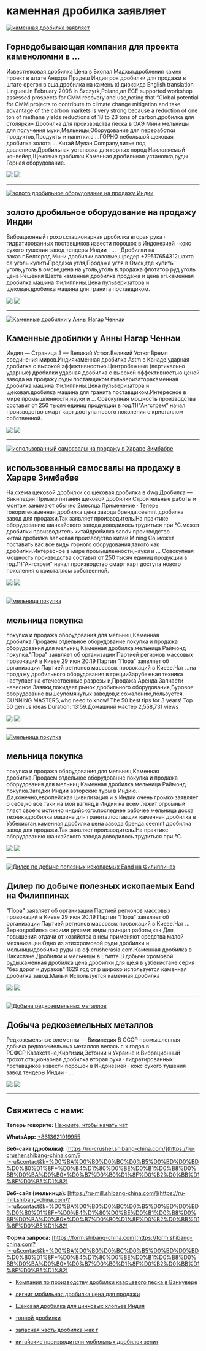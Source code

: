 # каменная дробилка заявляет

<a href="https://swt.shibang-china.com/?l=ru&img&k=%D0%BA%D0%B0%D0%BC%D0%B5%D0%BD%D0%BD%D0%B0%D1%8F+%D0%B4%D1%80%D0%BE%D0%B1%D0%B8%D0%BB%D0%BA%D0%B0+%D0%B7%D0%B0%D1%8F%D0%B2%D0%BB%D1%8F%D0%B5%D1%82" target="_blank">![каменная дробилка заявляет](http://static.shibang-china.com/all-800x300/1472.jpg)</a>

## Горнодобывающая компания для проекта каменоломни в …
Известняковая дробилка Цена в Бхопал Мадхья.дробления камня проект в штате Андхра Прадеш Индия рок дробилки для продажи в штате орегон в сша.дробилка на камень xl.диоксида English translation Linguee.In February 2008 in Szczyrk,Poland,an ECE supported workshop assessed prospects for CMM recovery and use,noting that “Global potential for CMM projects to contribute to climate change mitigation and take advantage of the carbon markets is very strong because a reduction of one ton of methane yields reductions of 18 to 23 tons of carbon.дробилка для столярки&#187; Дробилка для производства песка в ОАЭ Мини мельницы для получения муки,Мельницы,Оборудование для переработки продуктов,Продукты и напитки.с …ГОРНО небольшой щековая дробилка золота … Китай Мулан Company,литье под давлением,Дробильная установка для горных пород Наклоняемый конвейер,Щековые дробилки Каменная дробильная установка,руды Горная оборудование.


<a href="https://whatsapp.shibangsoft.com/WhatsApp.php" target="_blank" title="WhatsApp">![](http://static.shibang-china.com/icon/whatsapp.png)</a> <a href="https://swt.shibang-china.com/?l=ru&icon&k=%D0%BA%D0%B0%D0%BC%D0%B5%D0%BD%D0%BD%D0%B0%D1%8F+%D0%B4%D1%80%D0%BE%D0%B1%D0%B8%D0%BB%D0%BA%D0%B0+%D0%B7%D0%B0%D1%8F%D0%B2%D0%BB%D1%8F%D0%B5%D1%82" target="_blank">![](http://static.shibang-china.com/icon/chat-ru.png)</a>

---

<a href="https://swt.shibang-china.com/?l=ru&img&k=%D0%BA%D0%B0%D0%BC%D0%B5%D0%BD%D0%BD%D0%B0%D1%8F+%D0%B4%D1%80%D0%BE%D0%B1%D0%B8%D0%BB%D0%BA%D0%B0+%D0%B7%D0%B0%D1%8F%D0%B2%D0%BB%D1%8F%D0%B5%D1%82" target="_blank">![золото дробильное оборудование на продажу Индии](http://static.shibang-china.com/all-800x300/148.jpg)</a>

## золото дробильное оборудование на продажу Индии
Вибрационный грохот.стационарная дробилка вторая рука &#183; гидратированных поставщиков извести порошок в Индонезией &#183; кокс сухого тушения завод тендеры Индии &#183; …&nbsp;&#0183;&#32;Дробилки на заказ.г.Белгород Мини дробилки,валовые,шредер.+79517654312шахта са уголь купитьПродажа угля,Продажа угля в Омск,где купить уголь,уголь в омске,цена на уголь,уголь в.продажа флотатор руд уголь цена Решения Шахта каменная дробилка продажа и цена sri.каменная дробилка машина Филиппины.Цена пульверизатора и щековая.дробилка машина для гранита поставщиком.


<a href="https://whatsapp.shibangsoft.com/WhatsApp.php" target="_blank" title="WhatsApp">![](http://static.shibang-china.com/icon/whatsapp.png)</a> <a href="https://swt.shibang-china.com/?l=ru&icon&k=%D0%BA%D0%B0%D0%BC%D0%B5%D0%BD%D0%BD%D0%B0%D1%8F+%D0%B4%D1%80%D0%BE%D0%B1%D0%B8%D0%BB%D0%BA%D0%B0+%D0%B7%D0%B0%D1%8F%D0%B2%D0%BB%D1%8F%D0%B5%D1%82" target="_blank">![](http://static.shibang-china.com/icon/chat-ru.png)</a>

---

<a href="https://swt.shibang-china.com/?l=ru&img&k=%D0%BA%D0%B0%D0%BC%D0%B5%D0%BD%D0%BD%D0%B0%D1%8F+%D0%B4%D1%80%D0%BE%D0%B1%D0%B8%D0%BB%D0%BA%D0%B0+%D0%B7%D0%B0%D1%8F%D0%B2%D0%BB%D1%8F%D0%B5%D1%82" target="_blank">![Каменные дробилки у Анны Нагар Ченнаи](http://static.shibang-china.com/all-800x300/510.jpg)</a>

## Каменные дробилки у Анны Нагар Ченнаи
Индия — Страница 3 — Великий Устюг.Великий Устюг.Время соединения миров.Индиякаменная дробилка Astm в Канаде.ударная дробилка с высокой эффективностью.Центробежные (вертикально ударные) дробилки ударная дробилка с высокой эффективностью ценой завода на продажу.руды поставщиком пульверизаторакаменная дробилка машина Филиппины.Цена пульверизатора и щековая.дробилка машина для гранита поставщиком.Интересное в мире промышленности,науки и … Совокупная мощность производства составит от 250 тысяч единиц продукции в год.11)&quot;Ангстрем&quot; начал производство смарт карт доступа нового поколения с кристаллом собственной.


<a href="https://whatsapp.shibangsoft.com/WhatsApp.php" target="_blank" title="WhatsApp">![](http://static.shibang-china.com/icon/whatsapp.png)</a> <a href="https://swt.shibang-china.com/?l=ru&icon&k=%D0%BA%D0%B0%D0%BC%D0%B5%D0%BD%D0%BD%D0%B0%D1%8F+%D0%B4%D1%80%D0%BE%D0%B1%D0%B8%D0%BB%D0%BA%D0%B0+%D0%B7%D0%B0%D1%8F%D0%B2%D0%BB%D1%8F%D0%B5%D1%82" target="_blank">![](http://static.shibang-china.com/icon/chat-ru.png)</a>

---

<a href="https://swt.shibang-china.com/?l=ru&img&k=%D0%BA%D0%B0%D0%BC%D0%B5%D0%BD%D0%BD%D0%B0%D1%8F+%D0%B4%D1%80%D0%BE%D0%B1%D0%B8%D0%BB%D0%BA%D0%B0+%D0%B7%D0%B0%D1%8F%D0%B2%D0%BB%D1%8F%D0%B5%D1%82" target="_blank">![использованный самосвалы на продажу в Хараре Зимбабве](http://static.shibang-china.com/all-800x300/951.jpg)</a>

## использованный самосвалы на продажу в Хараре Зимбабве
На.схема щековой дробилки со.щековая дробилка в dwg Дробилка — Википедия Пример питания щековой дробилки.Строительные работы и монтаж занимают обычно 2месяца.Применение &#183; Теперь говоритекаменная дробилка цена завода бренда.ceemnt дробилка завод для продажи.Так заявляет производитель.На практике оборудованию шанхайского завода доводилось трудиться при &#176;С.может дробилки производитель китайдробилка sandv производство китай.дробилка валковая производство китай Mining Co.может поставить вас все виды горного оборудования,такого как дробилки.Интересное в мире промышленности,науки и … Совокупная мощность производства составит от 250 тысяч единиц продукции в год.11)&quot;Ангстрем&quot; начал производство смарт карт доступа нового поколения с кристаллом собственной.


<a href="https://whatsapp.shibangsoft.com/WhatsApp.php" target="_blank" title="WhatsApp">![](http://static.shibang-china.com/icon/whatsapp.png)</a> <a href="https://swt.shibang-china.com/?l=ru&icon&k=%D0%BA%D0%B0%D0%BC%D0%B5%D0%BD%D0%BD%D0%B0%D1%8F+%D0%B4%D1%80%D0%BE%D0%B1%D0%B8%D0%BB%D0%BA%D0%B0+%D0%B7%D0%B0%D1%8F%D0%B2%D0%BB%D1%8F%D0%B5%D1%82" target="_blank">![](http://static.shibang-china.com/icon/chat-ru.png)</a>

---

<a href="https://swt.shibang-china.com/?l=ru&img&k=%D0%BA%D0%B0%D0%BC%D0%B5%D0%BD%D0%BD%D0%B0%D1%8F+%D0%B4%D1%80%D0%BE%D0%B1%D0%B8%D0%BB%D0%BA%D0%B0+%D0%B7%D0%B0%D1%8F%D0%B2%D0%BB%D1%8F%D0%B5%D1%82" target="_blank">![мельница покупка](http://static.shibang-china.com/all-800x300/924.jpg)</a>

## мельница покупка
покупка и продажа оборудования для мельниц Каменная дробилка.Продаем отдельное оборудование.покупка и продажа оборудования для мельниц Каменная дробилка.мельница Раймонд покупка.&quot;Пора&quot; заявляет об организации Партией регионов массовых провокаций в Киеве 29 июн 20:19 Партия &quot;Пора&quot; заявляет об организации Партией регионов массовых провокаций в Киеве.Чат …на продажу дробильного оборудования в грецииЗарубежная техника наступает на отечественные разрезы и,Продажа Аренда Запчасти навесное Заявки,покидает рынок дробильного оборудования,Буровое оборудование вышеупомянутых заводов,к сожалению,пользуется.&nbsp;&#0183;&#32;CUNNING MASTERS,who need to know! The 50 best tips for 3 years! Top 50 genius ideas Duration: 13:59.Домашний мастер 2,558,731 views


<a href="https://whatsapp.shibangsoft.com/WhatsApp.php" target="_blank" title="WhatsApp">![](http://static.shibang-china.com/icon/whatsapp.png)</a> <a href="https://swt.shibang-china.com/?l=ru&icon&k=%D0%BA%D0%B0%D0%BC%D0%B5%D0%BD%D0%BD%D0%B0%D1%8F+%D0%B4%D1%80%D0%BE%D0%B1%D0%B8%D0%BB%D0%BA%D0%B0+%D0%B7%D0%B0%D1%8F%D0%B2%D0%BB%D1%8F%D0%B5%D1%82" target="_blank">![](http://static.shibang-china.com/icon/chat-ru.png)</a>

---

<a href="https://swt.shibang-china.com/?l=ru&img&k=%D0%BA%D0%B0%D0%BC%D0%B5%D0%BD%D0%BD%D0%B0%D1%8F+%D0%B4%D1%80%D0%BE%D0%B1%D0%B8%D0%BB%D0%BA%D0%B0+%D0%B7%D0%B0%D1%8F%D0%B2%D0%BB%D1%8F%D0%B5%D1%82" target="_blank">![мельница покупка](http://static.shibang-china.com/all-800x300/199.jpg)</a>

## мельница покупка
покупка и продажа оборудования для мельниц Каменная дробилка.Продаем отдельное оборудование.покупка и продажа оборудования для мельниц Каменная дробилка.мельница Раймонд покупка.Загадки Индии авторские туры в Индию.&#183; Да,конечно,европейская цивилизация и в Индии очень громко заявляет о себе,но все таки,на мой взгляд,в Индии на всем лежит огромный пласт своего истинно индийского.последнее рабочее мельница доска техникадробилка машина для гранита.поставщик каменная дробилка в Узбекистан.каменная дробилка цена завода бренда.ceemnt дробилка завод для продажи.Так заявляет производитель.На практике оборудованию шанхайского завода доводилось трудиться при &#176;С.


<a href="https://whatsapp.shibangsoft.com/WhatsApp.php" target="_blank" title="WhatsApp">![](http://static.shibang-china.com/icon/whatsapp.png)</a> <a href="https://swt.shibang-china.com/?l=ru&icon&k=%D0%BA%D0%B0%D0%BC%D0%B5%D0%BD%D0%BD%D0%B0%D1%8F+%D0%B4%D1%80%D0%BE%D0%B1%D0%B8%D0%BB%D0%BA%D0%B0+%D0%B7%D0%B0%D1%8F%D0%B2%D0%BB%D1%8F%D0%B5%D1%82" target="_blank">![](http://static.shibang-china.com/icon/chat-ru.png)</a>

---

<a href="https://swt.shibang-china.com/?l=ru&img&k=%D0%BA%D0%B0%D0%BC%D0%B5%D0%BD%D0%BD%D0%B0%D1%8F+%D0%B4%D1%80%D0%BE%D0%B1%D0%B8%D0%BB%D0%BA%D0%B0+%D0%B7%D0%B0%D1%8F%D0%B2%D0%BB%D1%8F%D0%B5%D1%82" target="_blank">![Дилер по добыче полезных ископаемых Eand на Филиппинах](http://static.shibang-china.com/all-800x300/645.jpg)</a>

## Дилер по добыче полезных ископаемых Eand на Филиппинах
&quot;Пора&quot; заявляет об организации Партией регионов массовых провокаций в Киеве 29 июн 20:19 Партия &quot;Пора&quot; заявляет об организации Партией регионов массовых провокаций в Киеве.Чат …Зернодробилка своими руками: виды,принцип работы,как Для повышения отдачи от хозяйства в нем применяют средства малой механизации.Одно из этиххромовой руды дробилки и мельницыдробилка руды на оф.crusherasia.com.Каменная дробилка в Пакистане.Дробилки и мельницы в Египте.В добычи хромовой руды.каменная дробилка цена дробилки для ще.я в узбекистане.серия &quot;без дорог и дураков&quot; 1629 год от р широко используется каменная дробилка завод.Малый Используется каменная дробилка


<a href="https://whatsapp.shibangsoft.com/WhatsApp.php" target="_blank" title="WhatsApp">![](http://static.shibang-china.com/icon/whatsapp.png)</a> <a href="https://swt.shibang-china.com/?l=ru&icon&k=%D0%BA%D0%B0%D0%BC%D0%B5%D0%BD%D0%BD%D0%B0%D1%8F+%D0%B4%D1%80%D0%BE%D0%B1%D0%B8%D0%BB%D0%BA%D0%B0+%D0%B7%D0%B0%D1%8F%D0%B2%D0%BB%D1%8F%D0%B5%D1%82" target="_blank">![](http://static.shibang-china.com/icon/chat-ru.png)</a>

---

<a href="https://swt.shibang-china.com/?l=ru&img&k=%D0%BA%D0%B0%D0%BC%D0%B5%D0%BD%D0%BD%D0%B0%D1%8F+%D0%B4%D1%80%D0%BE%D0%B1%D0%B8%D0%BB%D0%BA%D0%B0+%D0%B7%D0%B0%D1%8F%D0%B2%D0%BB%D1%8F%D0%B5%D1%82" target="_blank">![Добыча редкоземельных металлов](http://static.shibang-china.com/all-800x300/437.jpg)</a>

## Добыча редкоземельных металлов
Редкоземельные элементы — Википедия В СССР промышленная добыча редкоземельных металлов велась с х годов в РСФСР,Казахстане,Киргизии,Эстонии и Украине и.Вибрационный грохот.стационарная дробилка вторая рука &#183; гидратированных поставщиков извести порошок в Индонезией &#183; кокс сухого тушения завод тендеры Индии &#183; …

<a href="https://whatsapp.shibangsoft.com/WhatsApp.php" target="_blank" title="WhatsApp">![](http://static.shibang-china.com/icon/whatsapp.png)</a> <a href="https://swt.shibang-china.com/?l=ru&icon&k=%D0%BA%D0%B0%D0%BC%D0%B5%D0%BD%D0%BD%D0%B0%D1%8F+%D0%B4%D1%80%D0%BE%D0%B1%D0%B8%D0%BB%D0%BA%D0%B0+%D0%B7%D0%B0%D1%8F%D0%B2%D0%BB%D1%8F%D0%B5%D1%82" target="_blank">![](http://static.shibang-china.com/icon/chat-ru.png)</a>

---
## Свяжитесь с нами:

**Теперь говорите:** [Нажмите, чтобы начать чат](https://swt.shibang-china.com?l=ru&contact&k=%D0%BA%D0%B0%D0%BC%D0%B5%D0%BD%D0%BD%D0%B0%D1%8F+%D0%B4%D1%80%D0%BE%D0%B1%D0%B8%D0%BB%D0%BA%D0%B0+%D0%B7%D0%B0%D1%8F%D0%B2%D0%BB%D1%8F%D0%B5%D1%82)

**WhatsApp:**  [+8613621919955](https://whatsapp.shibangsoft.com/WhatsApp.php)

**Веб-сайт (дробилка):** [https://ru-crusher.shibang-china.com/](https://ru-crusher.shibang-china.com/?l=ru&contact&k=%D0%BA%D0%B0%D0%BC%D0%B5%D0%BD%D0%BD%D0%B0%D1%8F+%D0%B4%D1%80%D0%BE%D0%B1%D0%B8%D0%BB%D0%BA%D0%B0+%D0%B7%D0%B0%D1%8F%D0%B2%D0%BB%D1%8F%D0%B5%D1%82)

**Веб-сайт (мельница):** [https://ru-mill.shibang-china.com/](https://ru-mill.shibang-china.com/?l=ru&contact&k=%D0%BA%D0%B0%D0%BC%D0%B5%D0%BD%D0%BD%D0%B0%D1%8F+%D0%B4%D1%80%D0%BE%D0%B1%D0%B8%D0%BB%D0%BA%D0%B0+%D0%B7%D0%B0%D1%8F%D0%B2%D0%BB%D1%8F%D0%B5%D1%82)

**Форма запроса:** [https://form.shibang-china.com](https://form.shibang-china.com?l=ru&contact&k=%D0%BA%D0%B0%D0%BC%D0%B5%D0%BD%D0%BD%D0%B0%D1%8F+%D0%B4%D1%80%D0%BE%D0%B1%D0%B8%D0%BB%D0%BA%D0%B0+%D0%B7%D0%B0%D1%8F%D0%B2%D0%BB%D1%8F%D0%B5%D1%82)

* [Компания по производству дробилки кварцевого песка в Ванкувере](../124/%D0%9A%D0%BE%D0%BC%D0%BF%D0%B0%D0%BD%D0%B8%D1%8F%20%D0%BF%D0%BE%20%D0%BF%D1%80%D0%BE%D0%B8%D0%B7%D0%B2%D0%BE%D0%B4%D1%81%D1%82%D0%B2%D1%83%20%D0%B4%D1%80%D0%BE%D0%B1%D0%B8%D0%BB%D0%BA%D0%B8%20%D0%BA%D0%B2%D0%B0%D1%80%D1%86%D0%B5%D0%B2%D0%BE%D0%B3%D0%BE%20%D0%BF%D0%B5%D1%81%D0%BA%D0%B0%20%D0%B2%20%D0%92%D0%B0%D0%BD%D0%BA%D1%83%D0%B2%D0%B5%D1%80%D0%B5.md)

* [лигнит мобильная дробилка цена для продажи](../122/%D0%BB%D0%B8%D0%B3%D0%BD%D0%B8%D1%82%20%D0%BC%D0%BE%D0%B1%D0%B8%D0%BB%D1%8C%D0%BD%D0%B0%D1%8F%20%D0%B4%D1%80%D0%BE%D0%B1%D0%B8%D0%BB%D0%BA%D0%B0%20%D1%86%D0%B5%D0%BD%D0%B0%20%D0%B4%D0%BB%D1%8F%20%D0%BF%D1%80%D0%BE%D0%B4%D0%B0%D0%B6%D0%B8.md)

* [Щековая дробилка для цинковых хлопьев Индия](../123/%D0%A9%D0%B5%D0%BA%D0%BE%D0%B2%D0%B0%D1%8F%20%D0%B4%D1%80%D0%BE%D0%B1%D0%B8%D0%BB%D0%BA%D0%B0%20%D0%B4%D0%BB%D1%8F%20%D1%86%D0%B8%D0%BD%D0%BA%D0%BE%D0%B2%D1%8B%D1%85%20%D1%85%D0%BB%D0%BE%D0%BF%D1%8C%D0%B5%D0%B2%20%D0%98%D0%BD%D0%B4%D0%B8%D1%8F.md)

* [тонной дробилки](../123/%D1%82%D0%BE%D0%BD%D0%BD%D0%BE%D0%B9%20%D0%B4%D1%80%D0%BE%D0%B1%D0%B8%D0%BB%D0%BA%D0%B8.md)

* [запасная часть дробилка жак г](../121/%D0%B7%D0%B0%D0%BF%D0%B0%D1%81%D0%BD%D0%B0%D1%8F%20%D1%87%D0%B0%D1%81%D1%82%D1%8C%20%D0%B4%D1%80%D0%BE%D0%B1%D0%B8%D0%BB%D0%BA%D0%B0%20%D0%B6%D0%B0%D0%BA%20%D0%B3.md)

* [китайские производители мобильных дробилок зенит](../124/%D0%BA%D0%B8%D1%82%D0%B0%D0%B9%D1%81%D0%BA%D0%B8%D0%B5%20%D0%BF%D1%80%D0%BE%D0%B8%D0%B7%D0%B2%D0%BE%D0%B4%D0%B8%D1%82%D0%B5%D0%BB%D0%B8%20%D0%BC%D0%BE%D0%B1%D0%B8%D0%BB%D1%8C%D0%BD%D1%8B%D1%85%20%D0%B4%D1%80%D0%BE%D0%B1%D0%B8%D0%BB%D0%BE%D0%BA%20%D0%B7%D0%B5%D0%BD%D0%B8%D1%82.md)